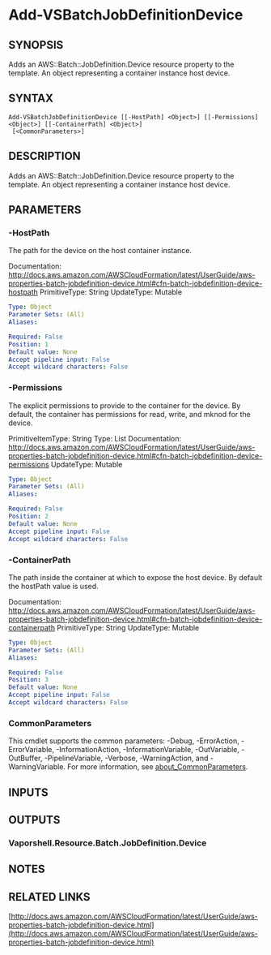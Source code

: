 # Add-VSBatchJobDefinitionDevice

## SYNOPSIS
Adds an AWS::Batch::JobDefinition.Device resource property to the template.
An object representing a container instance host device.

## SYNTAX

```
Add-VSBatchJobDefinitionDevice [[-HostPath] <Object>] [[-Permissions] <Object>] [[-ContainerPath] <Object>]
 [<CommonParameters>]
```

## DESCRIPTION
Adds an AWS::Batch::JobDefinition.Device resource property to the template.
An object representing a container instance host device.

## PARAMETERS

### -HostPath
The path for the device on the host container instance.

Documentation: http://docs.aws.amazon.com/AWSCloudFormation/latest/UserGuide/aws-properties-batch-jobdefinition-device.html#cfn-batch-jobdefinition-device-hostpath
PrimitiveType: String
UpdateType: Mutable

```yaml
Type: Object
Parameter Sets: (All)
Aliases:

Required: False
Position: 1
Default value: None
Accept pipeline input: False
Accept wildcard characters: False
```

### -Permissions
The explicit permissions to provide to the container for the device.
By default, the container has permissions for read, write, and mknod for the device.

PrimitiveItemType: String
Type: List
Documentation: http://docs.aws.amazon.com/AWSCloudFormation/latest/UserGuide/aws-properties-batch-jobdefinition-device.html#cfn-batch-jobdefinition-device-permissions
UpdateType: Mutable

```yaml
Type: Object
Parameter Sets: (All)
Aliases:

Required: False
Position: 2
Default value: None
Accept pipeline input: False
Accept wildcard characters: False
```

### -ContainerPath
The path inside the container at which to expose the host device.
By default the hostPath value is used.

Documentation: http://docs.aws.amazon.com/AWSCloudFormation/latest/UserGuide/aws-properties-batch-jobdefinition-device.html#cfn-batch-jobdefinition-device-containerpath
PrimitiveType: String
UpdateType: Mutable

```yaml
Type: Object
Parameter Sets: (All)
Aliases:

Required: False
Position: 3
Default value: None
Accept pipeline input: False
Accept wildcard characters: False
```

### CommonParameters
This cmdlet supports the common parameters: -Debug, -ErrorAction, -ErrorVariable, -InformationAction, -InformationVariable, -OutVariable, -OutBuffer, -PipelineVariable, -Verbose, -WarningAction, and -WarningVariable. For more information, see [about_CommonParameters](http://go.microsoft.com/fwlink/?LinkID=113216).

## INPUTS

## OUTPUTS

### Vaporshell.Resource.Batch.JobDefinition.Device
## NOTES

## RELATED LINKS

[http://docs.aws.amazon.com/AWSCloudFormation/latest/UserGuide/aws-properties-batch-jobdefinition-device.html](http://docs.aws.amazon.com/AWSCloudFormation/latest/UserGuide/aws-properties-batch-jobdefinition-device.html)

